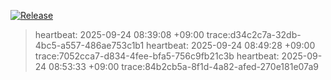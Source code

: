 [![Release](https://img.shields.io/github/v/release/dh1293-hub/kobong-orchestrator?display_name=tag&sort=semver)](https://github.com/dh1293-hub/kobong-orchestrator/releases/tag/v1.1.1-apply-patches+2025.10.22-0443)


























> heartbeat: 2025-09-24 08:39:08 +09:00  trace:d34c2c7a-32db-4bc5-a557-486ae753c1b1
> heartbeat: 2025-09-24 08:49:28 +09:00  trace:7052cca7-d834-4fee-bfa5-756c9fb21c3b
> heartbeat: 2025-09-24 08:53:33 +09:00  trace:84b2cb5a-8f1d-4a82-afed-270e181e07a9
